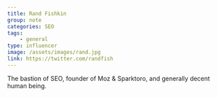 ```yaml
---
title: Rand Fishkin
group: note
categories: SEO
tags:
    - general
type: influencer
image: /assets/images/rand.jpg
link: https://twitter.com/randfish
---
```

The bastion of SEO, founder of Moz & Sparktoro, and generally decent human being.
